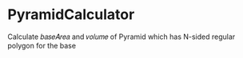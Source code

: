 # PyramidCalculator
Calculate 𝑏𝑎𝑠𝑒𝐴𝑟𝑒𝑎 and 𝑣𝑜𝑙𝑢𝑚𝑒 of Pyramid which has N-sided regular polygon for the base
